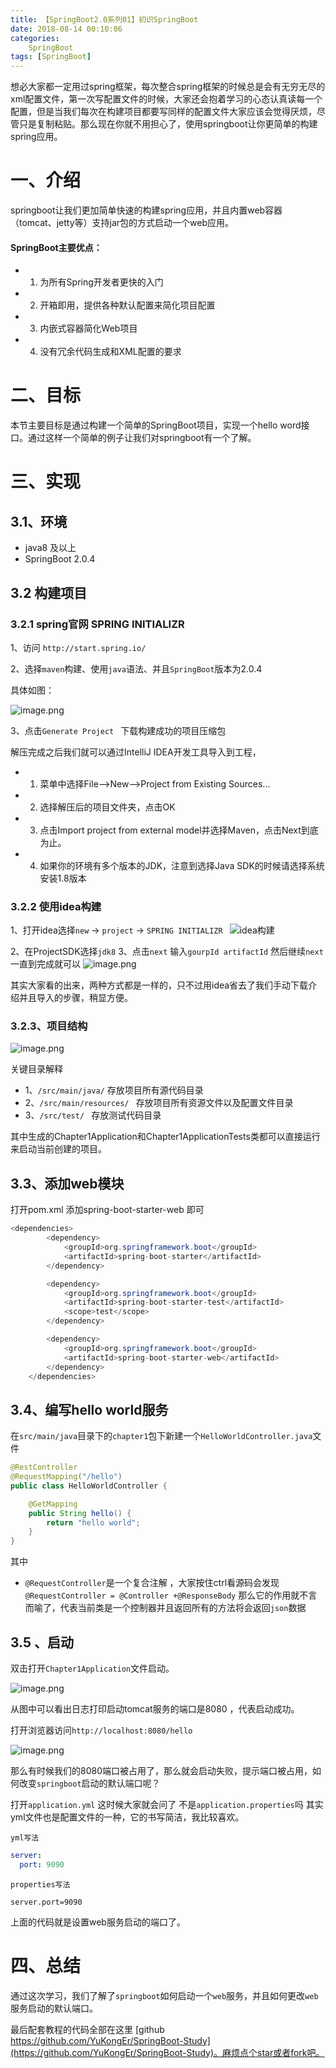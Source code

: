 ```yaml
---
title: 【SpringBoot2.0系列01】初识SpringBoot
date: 2018-08-14 00:10:06
categories:
    SpringBoot
tags: [SpringBoot]
---
```

想必大家都一定用过spring框架，每次整合spring框架的时候总是会有无穷无尽的xml配置文件，第一次写配置文件的时候，大家还会抱着学习的心态认真读每一个配置，但是当我们每次在构建项目都要写同样的配置文件大家应该会觉得厌烦，尽管只是复制粘贴。那么现在你就不用担心了，使用springboot让你更简单的构建spring应用。
<!-- more -->
# 一、介绍


springboot让我们更加简单快速的构建spring应用，并且内置web容器（tomcat、jetty等）支持jar包的方式启动一个web应用。

#### SpringBoot主要优点：

* 1. 为所有Spring开发者更快的入门
* 2. 开箱即用，提供各种默认配置来简化项目配置
* 3. 内嵌式容器简化Web项目
* 4. 没有冗余代码生成和XML配置的要求
	



# 二、目标

本节主要目标是通过构建一个简单的SpringBoot项目，实现一个hello word接口。通过这样一个简单的例子让我们对springboot有一个了解。

# 三、实现

## 3.1、环境

* java8 及以上
* SpringBoot 2.0.4

 ## 3.2 构建项目

### 3.2.1 spring官网 SPRING INITIALIZR 

1、访问 `http://start.spring.io/ `

2、选择`maven`构建、使用`java`语法、并且`SpringBoot`版本为2.0.4

具体如图：

![image.png](https://upload-images.jianshu.io/upload_images/5338436-d2c142a6633ec39a.png?imageMogr2/auto-orient/strip%7CimageView2/2/w/1240)


3、点击`Generate Project ` 下载构建成功的项目压缩包

解压完成之后我们就可以通过IntelliJ IDEA开发工具导入到工程，

* 1. 菜单中选择File–>New–>Project from Existing Sources...

* 2. 选择解压后的项目文件夹，点击OK

* 3. 点击Import project from external model并选择Maven，点击Next到底为止。

* 4. 如果你的环境有多个版本的JDK，注意到选择Java SDK的时候请选择系统安装1.8版本

 ### 3.2.2 使用idea构建
   1、打开idea选择`new` -> `project` -> `SPRING INITIALIZR `
![idea构建](https://upload-images.jianshu.io/upload_images/5338436-190d26d4b8e134f5.png?imageMogr2/auto-orient/strip%7CimageView2/2/w/1240)

2、在ProjectSDK选择`jdk8`
3、点击`next` 输入`gourpId artifactId` 然后继续`next` 一直到完成就可以
![image.png](https://upload-images.jianshu.io/upload_images/5338436-305f00648d01bedc.png?imageMogr2/auto-orient/strip%7CimageView2/2/w/1240)


其实大家看的出来，两种方式都是一样的，只不过用idea省去了我们手动下载介绍并且导入的步骤，稍显方便。
### 3.2.3、项目结构

![image.png](https://upload-images.jianshu.io/upload_images/5338436-cea92176799a5647.png?imageMogr2/auto-orient/strip%7CimageView2/2/w/1240)

关键目录解释
 * 1、`/src/main/java/`  存放项目所有源代码目录
* 2、`/src/main/resources/ ` 存放项目所有资源文件以及配置文件目录
* 3、`/src/test/ ` 存放测试代码目录

其中生成的Chapter1Application和Chapter1ApplicationTests类都可以直接运行来启动当前创建的项目。



## 3.3、添加web模块

打开pom.xml  添加spring-boot-starter-web 即可

```java
<dependencies>
        <dependency>
            <groupId>org.springframework.boot</groupId>
            <artifactId>spring-boot-starter</artifactId>
        </dependency>

        <dependency>
            <groupId>org.springframework.boot</groupId>
            <artifactId>spring-boot-starter-test</artifactId>
            <scope>test</scope>
        </dependency>

        <dependency>
            <groupId>org.springframework.boot</groupId>
            <artifactId>spring-boot-starter-web</artifactId>
        </dependency>
    </dependencies>
```

## 3.4、编写hello world服务

在`src/main/java`目录下的`chapter1`包下新建一个`HelloWorldController.java`文件

```java
@RestController
@RequestMapping("/hello")
public class HelloWorldController {

    @GetMapping
    public String hello() {
        return "hello world";
    }
}
```

其中

* `@RequestController`是一个复合注解 ，大家按住ctrl看源码会发现 `@RequestController = @Controller +@ResponseBody` 那么它的作用就不言而喻了，代表当前类是一个控制器并且返回所有的方法将会返回`json`数据

## 3.5 、启动

双击打开`Chapter1Application`文件启动。

![image.png](https://upload-images.jianshu.io/upload_images/5338436-9bea1db3ec2ac607.png?imageMogr2/auto-orient/strip%7CimageView2/2/w/1240)

从图中可以看出日志打印启动tomcat服务的端口是8080 ，代表启动成功。

打开浏览器访问`http://localhost:8080/hello`

![image.png](https://upload-images.jianshu.io/upload_images/5338436-dc90c849f6a2ab3f.png?imageMogr2/auto-orient/strip%7CimageView2/2/w/1240)

那么有时候我们的8080端口被占用了，那么就会启动失败，提示端口被占用，如何改变`springboot`启动的默认端口呢？

打开`application.yml`  这时候大家就会问了 不是`application.properties`吗 其实yml文件也是配置文件的一种，它的书写简洁，我比较喜欢。

`yml写法`

```yml
server:
  port: 9090
```

`properties写法`

```properties
server.port=9090
```

上面的代码就是设置web服务启动的端口了。



# 四、总结

通过这次学习，我们了解了`springboot`如何启动一个`web`服务，并且如何更改`web`服务启动的默认端口。

最后配套教程的代码全部在这里
[github https://github.com/YuKongEr/SpringBoot-Study](https://github.com/YuKongEr/SpringBoot-Study)。麻烦点个star或者fork吧。
